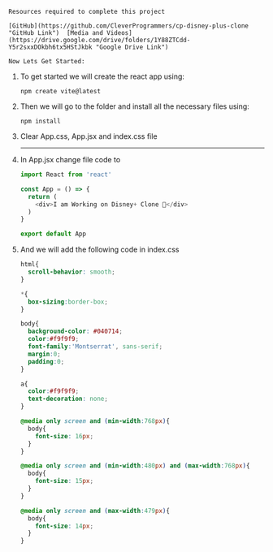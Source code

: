     Resources required to complete this project

    [GitHub](https://github.com/CleverProgrammers/cp-disney-plus-clone "GitHub Link")  [Media and Videos](https://drive.google.com/drive/folders/1Y88ZTCdd-Y5r2sxxDOkbh6tx5HStJkbk "Google Drive Link")

    Now Lets Get Started:

1. To get started we will create the react app using:

   ```shell
   npm create vite@latest
   ```

2. Then we will go to the folder and install all the necessary files using:

   ```shell
   npm install
   ```

3. Clear App.css, App.jsx and index.css file

   ---

4. In App.jsx change file code to

   ```js
   import React from 'react'
   
   const App = () => {
     return (
       <div>I am Working on Disney+ Clone 🚀</div>
     )
   }
   
   export default App
   ```

5. And we will add the following code in index.css

   ```css
   html{
     scroll-behavior: smooth;
   }
   
   *{
     box-sizing:border-box;
   }
   
   body{
     background-color: #040714;
     color:#f9f9f9;
     font-family:'Montserrat', sans-serif;
     margin:0;
     padding:0;
   }
   
   a{
     color:#f9f9f9;
     text-decoration: none;
   }
   
   @media only screen and (min-width:768px){
     body{
       font-size: 16px;
     }
   }
   
   @media only screen and (min-width:480px) and (max-width:768px){
     body{
       font-size: 15px;
     }
   }
   
   @media only screen and (max-width:479px){
     body{
       font-size: 14px;
     }
   }
   ```